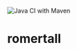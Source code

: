 ![Java CI with Maven](https://github.com/Ammar1992-MK/romertall/workflows/Java%20CI%20with%20Maven/badge.svg)
# romertall
